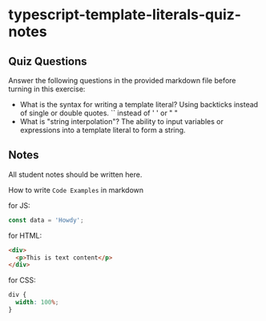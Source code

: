 # typescript-template-literals-quiz-notes

## Quiz Questions

Answer the following questions in the provided markdown file before turning in this exercise:

- What is the syntax for writing a template literal?
  Using backticks instead of single or double quotes.
  `` instead of ' ' or " "
- What is "string interpolation"?
  The ability to input variables or expressions into a template literal to form a string.

## Notes

All student notes should be written here.

How to write `Code Examples` in markdown

for JS:

```javascript
const data = 'Howdy';
```

for HTML:

```html
<div>
  <p>This is text content</p>
</div>
```

for CSS:

```css
div {
  width: 100%;
}
```
